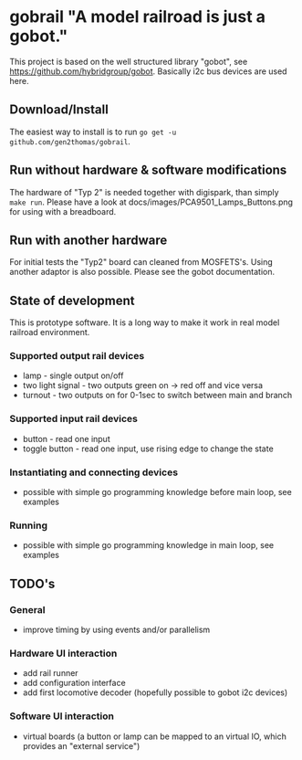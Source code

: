 # gobrail "A model railroad is just a gobot."
This project is based on the well structured library "gobot", see https://github.com/hybridgroup/gobot. 
Basically i2c bus devices are used here.

## Download/Install

The easiest way to install is to run `go get -u github.com/gen2thomas/gobrail`.

## Run without hardware & software modifications

The hardware of "Typ 2" is needed together with digispark, than simply `make run`.
Please have a look at docs/images/PCA9501_Lamps_Buttons.png for using with a breadboard.

## Run with another hardware

For initial tests the "Typ2" board can cleaned from MOSFETS's.
Using another adaptor is also possible. Please see the gobot documentation.

## State of development

This is prototype software. It is a long way to make it work in real model railroad environment.

### Supported output rail devices
* lamp - single output on/off
* two light signal - two outputs green on -> red off and vice versa
* turnout - two outputs on for 0-1sec to switch between main and branch

### Supported input rail devices
* button - read one input
* toggle button - read one input, use rising edge to change the state

### Instantiating and connecting devices
* possible with simple go programming knowledge before main loop, see examples

### Running
* possible with simple go programming knowledge in main loop, see examples

## TODO's

### General
* improve timing by using events and/or parallelism

### Hardware UI interaction
* add rail runner
* add configuration interface
* add first locomotive decoder (hopefully possible to gobot i2c devices)

### Software UI interaction
* virtual boards (a button or lamp can be mapped to an virtual IO, which provides an "external service")
